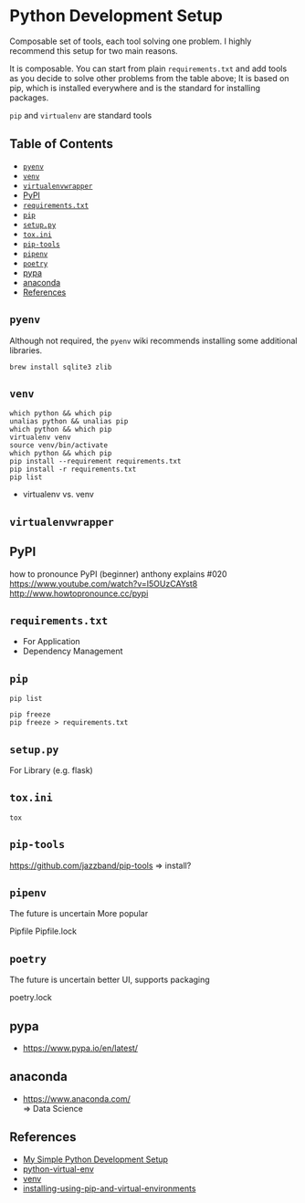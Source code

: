 # Python Development Setup

Composable set of tools, each tool solving one problem.
I highly recommend this setup for two main reasons.

It is composable. You can start from plain `requirements.txt`
and add tools as you decide to solve other problems from the table above;
It is based on pip, which is installed everywhere and is the standard for installing packages.

`pip` and `virtualenv` are standard tools

## Table of Contents

<!-- START doctoc generated TOC please keep comment here to allow auto update -->
<!-- DON'T EDIT THIS SECTION, INSTEAD RE-RUN doctoc TO UPDATE -->

- [`pyenv`](#pyenv)
- [`venv`](#venv)
- [`virtualenvwrapper`](#virtualenvwrapper)
- [PyPI](#pypi)
- [`requirements.txt`](#requirementstxt)
- [`pip`](#pip)
- [`setup.py`](#setuppy)
- [`tox.ini`](#toxini)
- [`pip-tools`](#pip-tools)
- [`pipenv`](#pipenv)
- [`poetry`](#poetry)
- [pypa](#pypa)
- [anaconda](#anaconda)
- [References](#references)

<!-- END doctoc generated TOC please keep comment here to allow auto update -->

## `pyenv`

Although not required,
the `pyenv` wiki recommends installing some additional libraries.

```shell script
brew install sqlite3 zlib
```

## `venv`

```shell script
which python && which pip
unalias python && unalias pip
which python && which pip
virtualenv venv
source venv/bin/activate
which python && which pip
pip install --requirement requirements.txt
pip install -r requirements.txt
pip list
```

- virtualenv vs. venv

## `virtualenvwrapper`

## PyPI

how to pronounce PyPI (beginner) anthony explains #020
<https://www.youtube.com/watch?v=I5OUzCAYst8>
<http://www.howtopronounce.cc/pypi>

## `requirements.txt`

- For Application
- Dependency Management

## `pip`

```shell script
pip list
```

```shell script
pip freeze
pip freeze > requirements.txt
```

## `setup.py`

For Library (e.g. flask)

## `tox.ini`

```shell script
tox
```

## `pip-tools`

<https://github.com/jazzband/pip-tools> => install?

## `pipenv`

The future is uncertain
More popular

Pipfile
Pipfile.lock

## `poetry`

The future is uncertain
better UI, supports packaging

poetry.lock

## pypa

- <https://www.pypa.io/en/latest/>

## anaconda

- <https://www.anaconda.com/>  
  => Data Science

## References

- [My Simple Python Development Setup](https://medium.com/better-programming/my-simple-python-development-setup-687c31898d5b)
- [python-virtual-env](https://uoa-eresearch.github.io/eresearch-cookbook/recipe/2014/11/26/python-virtual-env)
- [venv](https://docs.python.org/3/tutorial/venv.html)
- [installing-using-pip-and-virtual-environments](https://packaging.python.org/guides/installing-using-pip-and-virtual-environments)
